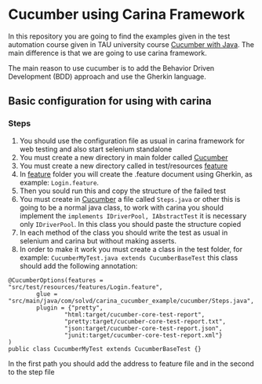 # Cucumber using Carina Framework #

In this repository you are going to find the examples given in 
the test automation course given in TAU university course [Cucumber with Java](https://testautomationu.applitools.com/cucumber-java-tutorial/).
The main difference is that we are going to use carina framework.

The main reason to use cucumber is to add the Behavior Driven Development (BDD) approach
and use the Gherkin language.
## Basic configuration for using with carina ##

### Steps ###
1. You should use the configuration file as usual in carina framework for web testing and also start selenium standalone
2. You must create a new directory in main folder called [Cucumber](src/main/java/com/solvd/carina_cucumber_example/cucumber)
3. You must create a new directory called in test/resources [feature](src/test/resources/features)
4. In [feature](src/test/resources/features) folder you will create the .feature document using Gherkin, as example: 
`Login.feature`.
5. Then you sould run this and copy the structure of the failed test
6. You must create in [Cucumber](src/main/java/com/solvd/carina_cucumber_example/cucumber) a file
called `Steps.java` or other this is going to be a normal java class, to work with
carina you should implement the `implements IDriverPool, IAbstractTest` it is necessary only `IDriverPool`. In 
this class you should paste the structure copied
7. In each method of the class you should write the test as usual in selenium and carina but
without making asserts.
8. In order to make it work you must create a class in the test folder, for example: `CucumberMyTest.java extends CucumberBaseTest` 
this class should add the following annotation:
```
@CucumberOptions(features = "src/test/resources/features/Login.feature",
        glue = "src/main/java/com/solvd/carina_cucumber_example/cucumber/Steps.java",
        plugin = {"pretty",
                "html:target/cucumber-core-test-report",
                "pretty:target/cucumber-core-test-report.txt",
                "json:target/cucumber-core-test-report.json",
                "junit:target/cucumber-core-test-report.xml"}
)
public class CucumberMyTest extends CucumberBaseTest {}

```
In the first path you should add the address to feature file and in the second 
to the step file
